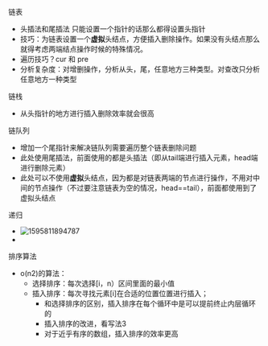 





链表

- 头插法和尾插法    只能设置一个指针的话那么都得设置头指针
- 技巧：为链表设置一个**虚拟**头结点，方便插入删除操作。如果没有头结点那么就得考虑两端结点操作时候的特殊情况。
- 遍历技巧？cur 和 pre
- 分析复杂度：对增删操作，分析从头，尾，任意地方三种类型。对查改只分析任意地方一种类型



链栈

- 从头指针的地方进行插入删除效率就会很高



链队列

- 增加一个尾指针来解决链队列需要遍历整个链表删除问题
- 此处使用尾插法，前面使用的都是头插法（即从tail端进行插入元素，head端进行删除元素）
- 此处可以不使用**虚拟**头结点，因为都是对链表两端的节点进行操作，不用对中间的节点操作（不过要注意链表为空的情况，head==tail），前面都使用到了虚拟头结点



递归

- ![1595811894787](http://img.pina.fun/20200727090457-294858.png)
- 





排序算法

- o(n2)的算法：
  - 选择排序：每次选择[i，n）区间里面的最小值
  - 插入排序：每次寻找元素[i]在合适的位置位置进行插入；
    - 和选择排序的区别，插入排序在每个循环中是可以提前终止内层循环的
    - 插入排序的改进，看写法3
    - 对于近乎有序的数组，插入排序的效率更高



